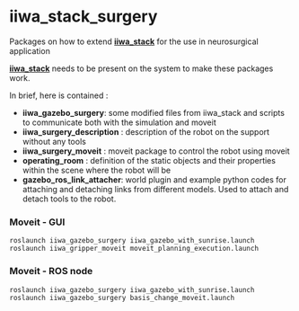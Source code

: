 # iiwa_stack_surgery
Packages on how to extend [**iiwa_stack**](https://github.com/SalvoVirga/iiwa_stack) for the use in neurosurgical application
    
[**iiwa_stack**](https://github.com/SalvoVirga/iiwa_stack) needs to be present on the system to make these packages work.

In brief, here is contained :
- **iiwa_gazebo_surgery**: some modified files from iiwa_stack and scripts to communicate both with the simulation and moveit
- **iiwa_surgery_description** : description of the robot on the support without any tools
- **iiwa_surgery_moveit** : moveit package to control the robot using moveit
- **operating_room** : definition of the static objects and their properties within the scene where the robot will be
- **gazebo_ros_link_attacher**: world plugin and example python codes for attaching and detaching links from different models. Used to attach and detach tools to the robot.


### Moveit - GUI
```
roslaunch iiwa_gazebo_surgery iiwa_gazebo_with_sunrise.launch
roslaunch iiwa_gripper_moveit moveit_planning_execution.launch
```

### Moveit - ROS node
```
roslaunch iiwa_gazebo_surgery iiwa_gazebo_with_sunrise.launch
roslaunch iiwa_gazebo_surgery basis_change_moveit.launch
```
